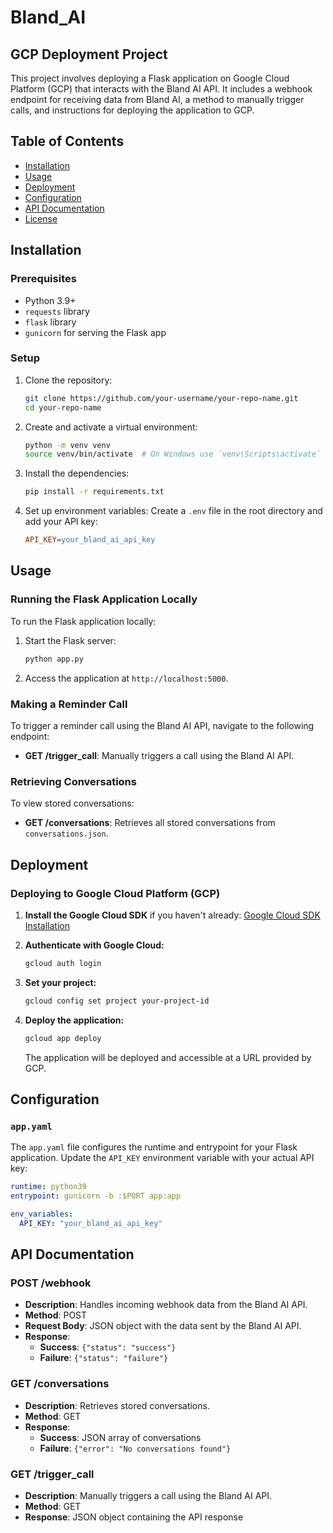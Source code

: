 # Bland_AI
## GCP Deployment Project

This project involves deploying a Flask application on Google Cloud Platform (GCP) that interacts with the Bland AI API. It includes a webhook endpoint for receiving data from Bland AI, a method to manually trigger calls, and instructions for deploying the application to GCP.

## Table of Contents

- [Installation](#installation)
- [Usage](#usage)
- [Deployment](#deployment)
- [Configuration](#configuration)
- [API Documentation](#api-documentation)
- [License](#license)

## Installation

### Prerequisites

- Python 3.9+
- `requests` library
- `flask` library
- `gunicorn` for serving the Flask app

### Setup

1. Clone the repository:
    ```sh
    git clone https://github.com/your-username/your-repo-name.git
    cd your-repo-name
    ```

2. Create and activate a virtual environment:
    ```sh
    python -m venv venv
    source venv/bin/activate  # On Windows use `venv\Scripts\activate`
    ```

3. Install the dependencies:
    ```sh
    pip install -r requirements.txt
    ```

4. Set up environment variables:
    Create a `.env` file in the root directory and add your API key:
    ```ini
    API_KEY=your_bland_ai_api_key
    ```

## Usage

### Running the Flask Application Locally

To run the Flask application locally:
1. Start the Flask server:
    ```sh
    python app.py
    ```

2. Access the application at `http://localhost:5000`.

### Making a Reminder Call

To trigger a reminder call using the Bland AI API, navigate to the following endpoint:
- **GET /trigger_call**: Manually triggers a call using the Bland AI API.

### Retrieving Conversations

To view stored conversations:
- **GET /conversations**: Retrieves all stored conversations from `conversations.json`.

## Deployment

### Deploying to Google Cloud Platform (GCP)

1. **Install the Google Cloud SDK** if you haven't already: [Google Cloud SDK Installation](https://cloud.google.com/sdk/docs/install)

2. **Authenticate with Google Cloud:**
    ```sh
    gcloud auth login
    ```

3. **Set your project:**
    ```sh
    gcloud config set project your-project-id
    ```

4. **Deploy the application:**
    ```sh
    gcloud app deploy
    ```

   The application will be deployed and accessible at a URL provided by GCP.

## Configuration

### `app.yaml`

The `app.yaml` file configures the runtime and entrypoint for your Flask application. Update the `API_KEY` environment variable with your actual API key:
```yaml
runtime: python39
entrypoint: gunicorn -b :$PORT app:app

env_variables:
  API_KEY: "your_bland_ai_api_key"
```
## API Documentation

### POST /webhook

- **Description**: Handles incoming webhook data from the Bland AI API.
- **Method**: POST
- **Request Body**: JSON object with the data sent by the Bland AI API.
- **Response**: 
    - **Success**: `{"status": "success"}`
    - **Failure**: `{"status": "failure"}`

### GET /conversations

- **Description**: Retrieves stored conversations.
- **Method**: GET
- **Response**: 
    - **Success**: JSON array of conversations
    - **Failure**: `{"error": "No conversations found"}`

### GET /trigger_call

- **Description**: Manually triggers a call using the Bland AI API.
- **Method**: GET
- **Response**: JSON object containing the API response
